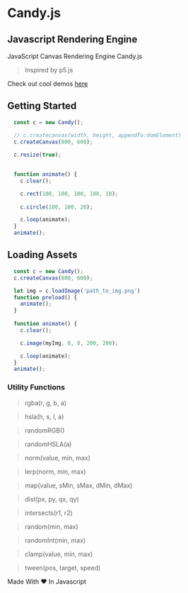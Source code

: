 # Candy.js
## Javascript Rendering Engine

JavaScript Canvas Rendering Engine Candy.js 

> Inspired by p5.js

Check out cool demos [here]()


## Getting Started
```javascript
  const c = new Candy();

  // c.createcanvas(width, height, appendTo:domElement) 
  c.createCanvas(800, 600);
  
  c.resize(true);

  
  function animate() {
    c.clear();

    c.rect(100, 100, 100, 100, 10);
    
    c.circle(100, 100, 20);

    c.loop(animate);
  }
  animate();
```


## Loading Assets
```javascript
  const c = new Candy();
  c.createCanvas(800, 600);

  let img = c.loadImage('path_to_img.png')
  function preload() {
    animate();
  }
  
  function animate() {
    c.clear();

    c.image(myImg, 0, 0, 200, 200);

    c.loop(animate);
  }
  animate();
```


### Utility Functions

> rgba(r, g, b, a)

> hsla(h, s, l, a)

> randomRGB()

> randomHSLA(a)

> norm(value, min, max)

> lerp(norm, min, max)

> map(value, sMin, sMax, dMin, dMax)

> dist(px, py, qx, qy)
    
> intersects(r1, r2)

> random(min, max)

> randomInt(min, max)

> clamp(value, min, max)

> tween(pos, target, speed)

Made With :heart: In Javascript 
